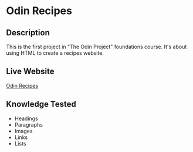 # Odin Recipes
## Description
This is the first project in "The Odin Project" foundations course.
It's about using HTML to create a recipes website.
## Live Website
[Odin Recipes](https://dev-amira-ezz.github.io/odin-recipes/)
## Knowledge Tested
- Headings
- Paragraphs
- Images
- Links
- Lists
